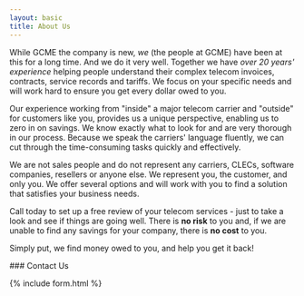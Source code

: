 ```yaml
---
layout: basic
title: About Us
---
```


While GCME the company is new, *we* (the people at GCME) have been at this for a long time. And we do it very well. Together we have *over 20 years' experience* helping people understand their complex telecom invoices, contracts, service records and tariffs.  We focus on your specific needs and will work hard to ensure you get every dollar owed to you.

Our experience working from "inside" a major telecom carrier and "outside" for customers like you, provides us a unique perspective, enabling us to zero in on savings. We know exactly what to look for and are very thorough in our process. Because we speak the carriers' language fluently, we can cut through the time-consuming tasks quickly and effectively.

We are not sales people and do not represent any carriers, CLECs, software companies, resellers or anyone else. We represent you, the customer, and only you.  We offer several options and will work with you to find a solution that satisfies your business needs.

Call today to set up a free review of your telecom services - just to take a look and see if things are going well. There is **no risk** to you and, if we are unable to find any savings for your company, there is **no cost** to you. 

Simply put, we find money owed to you, and help you get it back!  


<a name="contact"/>
### Contact Us

{% include form.html %}
